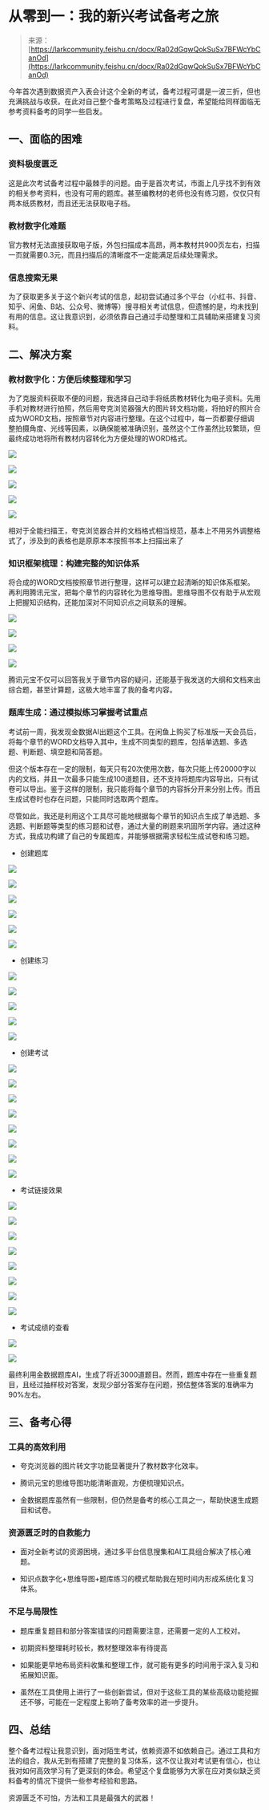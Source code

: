 # 从零到一：我的新兴考试备考之旅

> 来源：[https://larkcommunity.feishu.cn/docx/Ra02dGqwQokSuSx7BFWcYbCanOd](https://larkcommunity.feishu.cn/docx/Ra02dGqwQokSuSx7BFWcYbCanOd)

今年首次遇到数据资产入表会计这个全新的考试，备考过程可谓是一波三折，但也充满挑战与收获。在此对自己整个备考策略及过程进行复盘，希望能给同样面临无参考资料备考的同学一些启发。

## 一、面临的困难

### 资料极度匮乏

这是此次考试备考过程中最棘手的问题。由于是首次考试，市面上几乎找不到有效的相关参考资料，也没有可用的题库。甚至编教材的老师也没有练习题，仅仅只有两本纸质教材，而且还无法获取电子档。

### 教材数字化难题

官方教材无法直接获取电子版，外包扫描成本高昂，两本教材共900页左右，扫描一页就需要0.3元，而且扫描后的清晰度不一定能满足后续处理需求。

### 信息搜索无果

为了获取更多关于这个新兴考试的信息，起初尝试通过多个平台（小红书、抖音、知乎、闲鱼、B站、公众号、微博等）搜寻相关考试信息，但遗憾的是，均未找到有用的信息。这让我意识到，必须依靠自己通过手动整理和工具辅助来搭建复习资料。

## 二、解决方案

### 教材数字化：方便后续整理和学习

为了克服资料获取不便的问题，我选择自己动手将纸质教材转化为电子资料。先用手机对教材进行拍照，然后用夸克浏览器强大的图片转文档功能，将拍好的照片合成为WORD文档，按照章节对内容进行整理。在这个过程中，每一页都要仔细调整拍摄角度、光线等因素，以确保能被准确识别，虽然这个工作虽然比较繁琐，但最终成功地将所有教材内容转化为方便处理的WORD格式。

![](img/78c4f29153666fd1a9388c450da7eaa0.png)

![](img/191c2093e9f0ad1640a1f02c0540b6df.png)

![](img/40663249ac8063e090af9e3072e10371.png)

![](img/f8dc504f33dede7eefcf0507290346be.png)

![](img/1f24236b26b9c71781137bede36e72b7.png)

相对于全能扫描王，夸克浏览器合并的文档格式相当规范，基本上不用另外调整格式了，涉及到的表格也是原原本本按照书本上扫描出来了

### 知识框架梳理：构建完整的知识体系

将合成的WORD文档按照章节进行整理，这样可以建立起清晰的知识体系框架。再利用腾讯元宝，把每个章节的内容转化为思维导图。思维导图不仅有助于从宏观上把握知识结构，还能加深对不同知识点之间联系的理解。

![](img/ef2a203c98280a78c7da8d5aaca61498.png)

![](img/1193c92700154645eec5be7aa2f84b12.png)

![](img/587344bc7237d3d3cce5749cd819934a.png)

![](img/d18ff60080a7544353086c904460202d.png)

腾讯元宝不仅可以回答我关于章节内容的疑问，还能基于我发送的大纲和文档来出综合题，甚至计算题，这极大地丰富了我的备考内容。

### 题库生成：通过模拟练习掌握考试重点

考试前一周，我发现金数据AI出题这个工具。在闲鱼上购买了标准版一天会员后，将每个章节的WORD文档导入其中，生成不同类型的题库，包括单选题、多选题、判断题、填空题和简答题。

但这个版本存在一定的限制，每天只有20次使用次数，每次只能上传20000字以内的文档，并且一次最多只能生成100道题目，还不支持将题库内容导出，只有试卷可以导出。鉴于这样的限制，我只能将每个章节的内容拆分开来分别上传。而且生成试卷时也存在问题，只能同时选取两个题库。

尽管如此，我还是利用这个工具尽可能地根据每个章节的知识点生成了单选题、多选题、判断题等类型的练习题和试卷，通过大量的刷题来巩固所学内容。通过这种方式，我成功构建了自己的专属题库，并能够根据需求轻松生成试卷和练习题。

*   创建题库

![](img/868edfbcd9ce6859af14d17c81da5df1.png)

![](img/8b5226263421f96b2478485402c893d4.png)

![](img/810cd69039a6ccd60987bf9db776e532.png)

![](img/594af87ea39e99008c14be6e8c70aeb1.png)

![](img/64bf4a5e464c584971dc1c367e993c16.png)

![](img/b34f5c1facf2912c06288370babea5fc.png)

*   创建练习

![](img/60157c1a11a5293d0a5fba22c2b4d2aa.png)

![](img/0e4d9f832f539d0c8eaff2c74be75a61.png)

![](img/ee2d01aca693265b05cfb1c6e23442a4.png)

![](img/0eb1991983616dcfc4b19aaba27eaa50.png)

![](img/fd0cd42acf5a3c9f84d536076da8f26e.png)

*   创建考试

![](img/2926c7a5815947c7c3a38c3e91988744.png)

![](img/b9492b9442ab9d2051099aac4fa5e2bb.png)

![](img/b2aa28fc29fd9d273d690448566833ca.png)

![](img/8f4a43bdf93ea4c67fa62013c83c93ae.png)

![](img/5a2ccff281c0eff675b9c0f99df6b5e9.png)

![](img/4454b9a4bde0dd1458d8a68fd298b850.png)

![](img/4bb51474a4a4447ee0fab0b883f000f2.png)

![](img/2dbd218ee3cf3f6df02029b5aa63b403.png)

*   考试链接效果

![](img/b8e4a413fa79f671d31dc4b4c0f6df17.png)

![](img/e40f51a634a1e7717bd75dda6cf79f39.png)

![](img/67ab29aecae0a8cb060127574bbf6e8f.png)

![](img/dce2bf0215b436200313344cecb39f04.png)

![](img/639bfd9acc15fa4dc28a91231868aa6b.png)

![](img/fd0b66701bdf94c4b73e786781a24eaf.png)

![](img/fb23e7fc347d84d3ca891a06c913b3de.png)

![](img/52e9d7c40afd1ccd949b8ea86e2933c5.png)

*   考试成绩的查看

![](img/5d28244cef4d5b0f3432b7d9596e2d85.png)

![](img/4ae19e94551837799f7c3cdd06bffca0.png)

最终利用金数据题库AI，生成了将近3000道题目。然而，题库中存在一些重复题目，且经过抽样校对答案，发现少部分答案存在问题，预估整体答案的准确率为90%左右。

## 三、备考心得

### 工具的高效利用

*   夸克浏览器的图片转文字功能显著提升了教材数字化效率。

*   腾讯元宝的思维导图功能清晰直观，方便梳理知识点。

*   金数据题库虽然有一些限制，但仍然是备考的核心工具之一，帮助快速生成题目和试卷。

### 资源匮乏时的自救能力

*   面对全新考试的资源困境，通过多平台信息搜集和AI工具组合解决了核心难题。

*   知识点数字化+思维导图+题库练习的模式帮助我在短时间内形成系统化复习体系。

### 不足与局限性

*   题库重复题目和部分答案错误的问题需要注意，还需要一定的人工校对。

*   初期资料整理耗时较长，教材整理效率有待提高

*   如果能更早地布局资料收集和整理工作，就可能有更多的时间用于深入复习和拓展知识面。

*   虽然在工具使用上进行了一些创新尝试，但对于这些工具的某些高级功能挖掘还不够，可能在一定程度上影响了备考效率的进一步提升。

## 四、总结

整个备考过程让我意识到，面对陌生考试，依赖资源不如依赖自己。通过工具和方法的组合，我从无到有搭建了完整的复习体系，这不仅让我对考试更有信心，也让我对如何高效学习有了更深刻的体会。希望这个复盘能够为大家在应对类似缺乏资料备考的情况下提供一些参考经验和思路。

资源匮乏不可怕，方法和工具是最强大的武器！